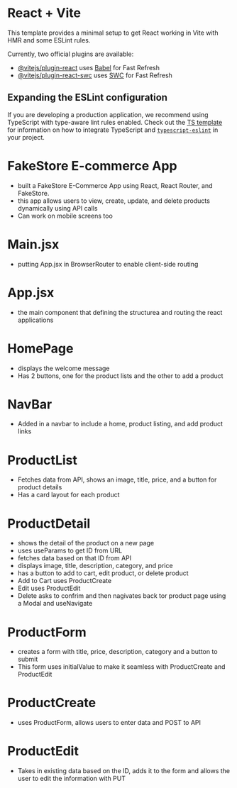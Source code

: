 # React + Vite

This template provides a minimal setup to get React working in Vite with HMR and some ESLint rules.

Currently, two official plugins are available:

- [@vitejs/plugin-react](https://github.com/vitejs/vite-plugin-react/blob/main/packages/plugin-react) uses [Babel](https://babeljs.io/) for Fast Refresh
- [@vitejs/plugin-react-swc](https://github.com/vitejs/vite-plugin-react/blob/main/packages/plugin-react-swc) uses [SWC](https://swc.rs/) for Fast Refresh

## Expanding the ESLint configuration

If you are developing a production application, we recommend using TypeScript with type-aware lint rules enabled. Check out the [TS template](https://github.com/vitejs/vite/tree/main/packages/create-vite/template-react-ts) for information on how to integrate TypeScript and [`typescript-eslint`](https://typescript-eslint.io) in your project.


# FakeStore E-commerce App
- built a FakeStore E-Commerce App using React, React Router, and FakeStore.
- this app allows users to view, create, update, and delete products dynamically using API calls
- Can work on mobile screens too

# Main.jsx
- putting App.jsx in BrowserRouter to enable client-side routing

# App.jsx
- the main component that defining the structurea and routing the react applications

# HomePage
- displays the welcome message
- Has 2 buttons, one for the product lists and the other to add a product

# NavBar
- Added in a navbar to include a home, product listing, and add product links

# ProductList
- Fetches data from API, shows an image, title, price, and a button for product details
- Has a card layout for each product

# ProductDetail
- shows the detail of the product on a new page
- uses useParams to get ID from URL
- fetches data based on that ID from API
- displays image, title, description, category, and price
- has a button to add to cart, edit product, or delete product
- Add to Cart uses ProductCreate
- Edit uses ProductEdit
- Delete asks to confrim and then nagivates back tor product page using a Modal and useNavigate

# ProductForm
- creates a form with title, price, description, category and a button to submit
- This form uses initialValue to make it seamless with ProductCreate and ProductEdit

# ProductCreate
- uses ProductForm, allows users to enter data and POST to API

# ProductEdit
- Takes in existing data based on the ID, adds it to the form and allows the user to edit the information with PUT
